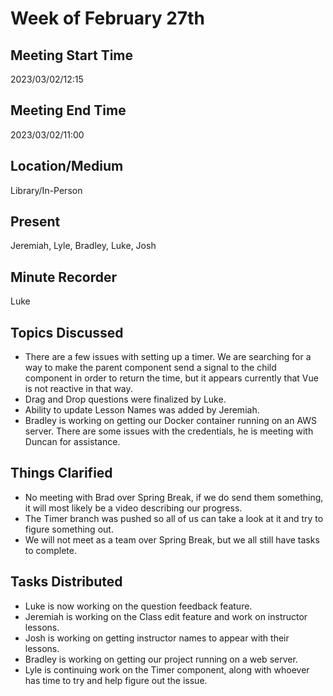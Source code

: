 # Week of February 27th

## Meeting Start Time

2023/03/02/12:15

## Meeting End Time

2023/03/02/11:00

## Location/Medium

Library/In-Person

## Present

Jeremiah, Lyle, Bradley, Luke, Josh

## Minute Recorder

Luke

## Topics Discussed
- There are a few issues with setting up a timer. We are searching for a way to make the parent component send a signal to the child component in order to return the time, but it appears currently that Vue is not reactive in that way.
- Drag and Drop questions were finalized by Luke.
- Ability to update Lesson Names was added by Jeremiah.
- Bradley is working on getting our Docker container running on an AWS server. There are some issues with the credentials, he is meeting with Duncan for assistance.

## Things Clarified
- No meeting with Brad over Spring Break, if we do send them something, it will most likely be a video describing our progress.
- The Timer branch was pushed so all of us can take a look at it and try to figure something out. 
- We will not meet as a team over Spring Break, but we all still have tasks to complete.

## Tasks Distributed
- Luke is now working on the question feedback feature.
- Jeremiah is working on the Class edit feature and work on instructor lessons.
- Josh is working on getting instructor names to appear with their lessons.
- Bradley is working on getting our project running on a web server.
- Lyle is continuing work on the Timer component, along with whoever has time to try and help figure out the issue.

